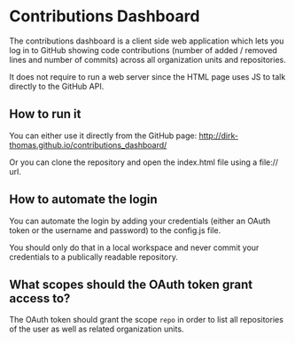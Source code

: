 Contributions Dashboard
====================

The contributions dashboard is a client side web application which lets you log in to GitHub showing code contributions (number of added / removed lines and number of commits) across all organization units and repositories.

It does not require to run a web server since the HTML page uses JS to talk directly to the GitHub API.

How to run it
-------------

You can either use it directly from the GitHub page: http://dirk-thomas.github.io/contributions_dashboard/

Or you can clone the repository and open the index.html file using a file:// url.

How to automate the login
-------------------------

You can automate the login by adding your credentials (either an OAuth token or the username and password) to the config.js file.

You should only do that in a local workspace and never commit your credentials to a publically readable repository.

What scopes should the OAuth token grant access to?
---------------------------------------------------

The OAuth token should grant the scope `repo` in order to list all repositories of the user as well as related organization units.
